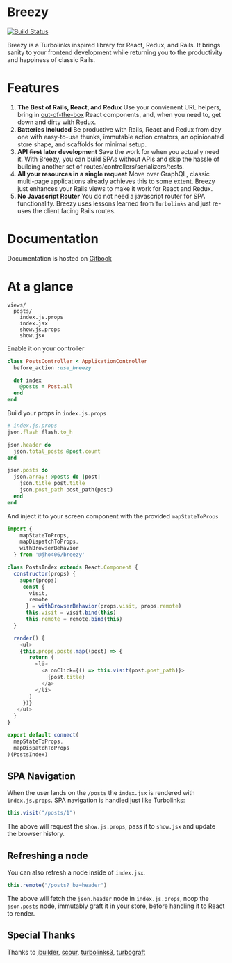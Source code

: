# Breezy

[![Build Status](https://travis-ci.org/jho406/Breezy.svg?branch=master)](https://travis-ci.org/jho406/Breezy)

Breezy is a Turbolinks inspired library for React, Redux, and Rails. It brings sanity to your frontend development while returning you to the productivity and happiness of classic Rails.

# Features

1. **The Best of Rails, React, and Redux** Use your convienent URL helpers, bring in [out-of-the-box](https://ant.design/components/button/) React components, and, when you need to, get down and dirty with Redux.
2. **Batteries Included** Be productive with Rails, React and Redux from day one with easy-to-use thunks, immutable action creators, an opinionated store shape, and scaffolds for minimal setup.
3. **API** ~~**first**~~ **later development** Save the work for when you actually need it. With Breezy, you can build SPAs without APIs and skip the hassle of building another set of routes/controllers/serializers/tests.
4. **All your resources in a single request** Move over GraphQL, classic multi-page applications already achieves this to some extent. Breezy just enhances your Rails views to make it work for React and Redux.
5. **No Javascript Router** You do not need a javascript router for SPA functionality. Breezy uses lessons learned from `Turbolinks` and just re-uses the client facing Rails routes.

# Documentation

Documentation is hosted on [Gitbook](https://jho406.gitbook.io/breezy)

# At a glance

```text
views/
  posts/
    index.js.props
    index.jsx
    show.js.props
    show.jsx
```

Enable it on your controller

```ruby
class PostsController < ApplicationController
  before_action :use_breezy

  def index
    @posts = Post.all
  end
end
```

Build your props in `index.js.props`

```ruby
# index.js.props
json.flash flash.to_h

json.header do
  json.total_posts @post.count
end

json.posts do
  json.array! @posts do |post|
    json.title post.title
    json.post_path post_path(post)
  end
end
```

And inject it to your screen component with the provided `mapStateToProps`

```javascript
import {
    mapStateToProps,
    mapDispatchToProps,
    withBrowserBehavior
  } from '@jho406/breezy'

class PostsIndex extends React.Component {
  constructor(props) {
    super(props)
     const {
       visit,
       remote
      } = withBrowserBehavior(props.visit, props.remote)
      this.visit = visit.bind(this)
      this.remote = remote.bind(this)
  }

  render() {
    <ul>
    {this.props.posts.map((post) => {
       return (
         <li>
           <a onClick={() => this.visit(post.post_path)}>
             {post.title}
           </a>
         </li>
       )
     })}
   </ul>
  }
}

export default connect(
  mapStateToProps,
  mapDispatchToProps
)(PostsIndex)
```

## SPA Navigation

When the user lands on the `/posts` the `index.jsx` is rendered with `index.js.props`. SPA navigation is handled just like Turbolinks:

```javascript
this.visit("/posts/1")
```

The above will request the `show.js.props`, pass it to `show.jsx` and update the browser history.

## Refreshing a node

You can also refresh a node inside of `index.jsx`.

```javascript
this.remote("/posts?_bz=header")
```

The above will fetch the `json.header` node in `index.js.props`, noop the `json.posts` node, immutably graft it in your store, before handling it to React to render.

## Special Thanks

Thanks to [jbuilder](https://github.com/rails/jbuilder), [scour](https://github.com/rstacruz/scour), [turbolinks3](https://github.com/turbolinks/turbolinks-classic), [turbograft](https://github.com/Shopify/turbograft/)

